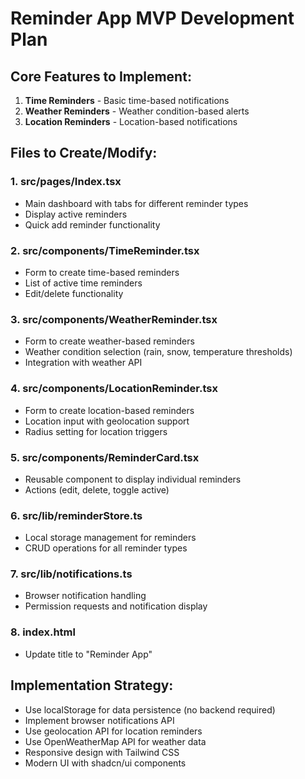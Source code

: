 # Reminder App MVP Development Plan

## Core Features to Implement:
1. **Time Reminders** - Basic time-based notifications
2. **Weather Reminders** - Weather condition-based alerts
3. **Location Reminders** - Location-based notifications

## Files to Create/Modify:

### 1. src/pages/Index.tsx
- Main dashboard with tabs for different reminder types
- Display active reminders
- Quick add reminder functionality

### 2. src/components/TimeReminder.tsx
- Form to create time-based reminders
- List of active time reminders
- Edit/delete functionality

### 3. src/components/WeatherReminder.tsx
- Form to create weather-based reminders
- Weather condition selection (rain, snow, temperature thresholds)
- Integration with weather API

### 4. src/components/LocationReminder.tsx
- Form to create location-based reminders
- Location input with geolocation support
- Radius setting for location triggers

### 5. src/components/ReminderCard.tsx
- Reusable component to display individual reminders
- Actions (edit, delete, toggle active)

### 6. src/lib/reminderStore.ts
- Local storage management for reminders
- CRUD operations for all reminder types

### 7. src/lib/notifications.ts
- Browser notification handling
- Permission requests and notification display

### 8. index.html
- Update title to "Reminder App"

## Implementation Strategy:
- Use localStorage for data persistence (no backend required)
- Implement browser notifications API
- Use geolocation API for location reminders
- Use OpenWeatherMap API for weather data
- Responsive design with Tailwind CSS
- Modern UI with shadcn/ui components
